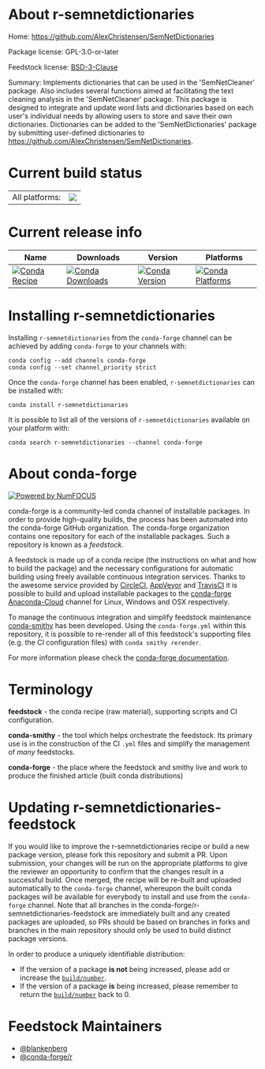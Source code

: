 About r-semnetdictionaries
==========================

Home: https://github.com/AlexChristensen/SemNetDictionaries

Package license: GPL-3.0-or-later

Feedstock license: [BSD-3-Clause](https://github.com/conda-forge/r-semnetdictionaries-feedstock/blob/master/LICENSE.txt)

Summary: Implements dictionaries that can be used in the 'SemNetCleaner' package. Also includes several functions aimed at facilitating the text cleaning analysis in the 'SemNetCleaner' package. This package is designed to integrate and update word lists and dictionaries based on each user's individual needs by allowing users to store and save their own dictionaries. Dictionaries can be added to the 'SemNetDictionaries' package by submitting user-defined dictionaries to <https://github.com/AlexChristensen/SemNetDictionaries>.

Current build status
====================


<table><tr><td>All platforms:</td>
    <td>
      <a href="https://dev.azure.com/conda-forge/feedstock-builds/_build/latest?definitionId=10144&branchName=master">
        <img src="https://dev.azure.com/conda-forge/feedstock-builds/_apis/build/status/r-semnetdictionaries-feedstock?branchName=master">
      </a>
    </td>
  </tr>
</table>

Current release info
====================

| Name | Downloads | Version | Platforms |
| --- | --- | --- | --- |
| [![Conda Recipe](https://img.shields.io/badge/recipe-r--semnetdictionaries-green.svg)](https://anaconda.org/conda-forge/r-semnetdictionaries) | [![Conda Downloads](https://img.shields.io/conda/dn/conda-forge/r-semnetdictionaries.svg)](https://anaconda.org/conda-forge/r-semnetdictionaries) | [![Conda Version](https://img.shields.io/conda/vn/conda-forge/r-semnetdictionaries.svg)](https://anaconda.org/conda-forge/r-semnetdictionaries) | [![Conda Platforms](https://img.shields.io/conda/pn/conda-forge/r-semnetdictionaries.svg)](https://anaconda.org/conda-forge/r-semnetdictionaries) |

Installing r-semnetdictionaries
===============================

Installing `r-semnetdictionaries` from the `conda-forge` channel can be achieved by adding `conda-forge` to your channels with:

```
conda config --add channels conda-forge
conda config --set channel_priority strict
```

Once the `conda-forge` channel has been enabled, `r-semnetdictionaries` can be installed with:

```
conda install r-semnetdictionaries
```

It is possible to list all of the versions of `r-semnetdictionaries` available on your platform with:

```
conda search r-semnetdictionaries --channel conda-forge
```


About conda-forge
=================

[![Powered by NumFOCUS](https://img.shields.io/badge/powered%20by-NumFOCUS-orange.svg?style=flat&colorA=E1523D&colorB=007D8A)](http://numfocus.org)

conda-forge is a community-led conda channel of installable packages.
In order to provide high-quality builds, the process has been automated into the
conda-forge GitHub organization. The conda-forge organization contains one repository
for each of the installable packages. Such a repository is known as a *feedstock*.

A feedstock is made up of a conda recipe (the instructions on what and how to build
the package) and the necessary configurations for automatic building using freely
available continuous integration services. Thanks to the awesome service provided by
[CircleCI](https://circleci.com/), [AppVeyor](https://www.appveyor.com/)
and [TravisCI](https://travis-ci.com/) it is possible to build and upload installable
packages to the [conda-forge](https://anaconda.org/conda-forge)
[Anaconda-Cloud](https://anaconda.org/) channel for Linux, Windows and OSX respectively.

To manage the continuous integration and simplify feedstock maintenance
[conda-smithy](https://github.com/conda-forge/conda-smithy) has been developed.
Using the ``conda-forge.yml`` within this repository, it is possible to re-render all of
this feedstock's supporting files (e.g. the CI configuration files) with ``conda smithy rerender``.

For more information please check the [conda-forge documentation](https://conda-forge.org/docs/).

Terminology
===========

**feedstock** - the conda recipe (raw material), supporting scripts and CI configuration.

**conda-smithy** - the tool which helps orchestrate the feedstock.
                   Its primary use is in the construction of the CI ``.yml`` files
                   and simplify the management of *many* feedstocks.

**conda-forge** - the place where the feedstock and smithy live and work to
                  produce the finished article (built conda distributions)


Updating r-semnetdictionaries-feedstock
=======================================

If you would like to improve the r-semnetdictionaries recipe or build a new
package version, please fork this repository and submit a PR. Upon submission,
your changes will be run on the appropriate platforms to give the reviewer an
opportunity to confirm that the changes result in a successful build. Once
merged, the recipe will be re-built and uploaded automatically to the
`conda-forge` channel, whereupon the built conda packages will be available for
everybody to install and use from the `conda-forge` channel.
Note that all branches in the conda-forge/r-semnetdictionaries-feedstock are
immediately built and any created packages are uploaded, so PRs should be based
on branches in forks and branches in the main repository should only be used to
build distinct package versions.

In order to produce a uniquely identifiable distribution:
 * If the version of a package **is not** being increased, please add or increase
   the [``build/number``](https://docs.conda.io/projects/conda-build/en/latest/resources/define-metadata.html#build-number-and-string).
 * If the version of a package **is** being increased, please remember to return
   the [``build/number``](https://docs.conda.io/projects/conda-build/en/latest/resources/define-metadata.html#build-number-and-string)
   back to 0.

Feedstock Maintainers
=====================

* [@blankenberg](https://github.com/blankenberg/)
* [@conda-forge/r](https://github.com/conda-forge/r/)

